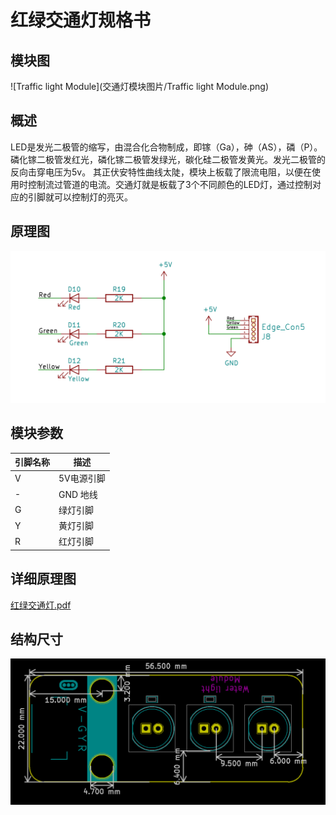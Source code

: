 # 红绿交通灯规格书

## 模块图

![Traffic light Module](交通灯模块图片/Traffic light Module.png)

##  概述

LED是发光二极管的缩写，由混合化合物制成，即镓（Ga），砷（AS），磷（P）。 磷化镓二极管发红光，磷化镓二极管发绿光，碳化硅二极管发黄光。发光二极管的反向击穿电压为5v。 其正伏安特性曲线太陡，模块上板载了限流电阻，以便在使用时控制流过管道的电流。交通灯就是板载了3个不同颜色的LED灯，通过控制对应的引脚就可以控制灯的亮灭。

## 原理图

![3](交通灯模块图片/3.png)

## 模块参数

| 引脚名称 | 描述       |
| -------- | ---------- |
| V        | 5V电源引脚 |
| -        | GND 地线   |
| G        | 绿灯引脚   |
| Y        | 黄灯引脚   |
| R        | 红灯引脚   |

## 详细原理图

 [红绿交通灯.pdf](交通灯模块图片/红绿交通灯.pdf) 

## 结构尺寸



![0](交通灯模块图片/0.png)